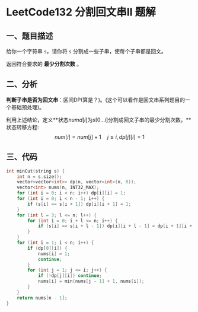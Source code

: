 # LeetCode132 分割回文串II 题解

## 一、题目描述

给你一个字符串 `s`，请你将 `s` 分割成一些子串，使每个子串都是回文。

返回符合要求的 **最少分割次数** 。



## 二、分析

**判断子串是否为回文串**：区间DP(算是？)。(这个可以看作是回文串系列题目的一个基础预处理)。

利用上述结论，定义**状态$numd[i]$为$s[0...i]$分割成回文子串的最少分割次数。**状态转移方程:
$$
num[i] = num[j] + 1 \quad j \le i, dp[j][i]=1
$$


## 三、代码

```c++
int minCut(string s) {
    int n = s.size();
    vector<vector<int>> dp(n, vector<int>(n, 0));
    vector<int> nums(n, INT32_MAX);
    for (int i = 0; i < n; i++) dp[i][i] = 1;
    for (int i = 0; i < n - 1; i++) {
        if (s[i] == s[i + 1]) dp[i][i + 1] = 1;
    }
    for (int l = 3; l <= n; l++) {
        for (int i = 0; i + l <= n; i++) {
            if (s[i] == s[i + l - 1]) dp[i][i + l - 1] = dp[i + 1][i + l - 2];
        }
    }
    for (int i = 1; i < n; i++) {
        if (dp[0][i]) {
            nums[i] = 1;
            continue;
        }
        for (int j = 1; j <= i; j++) {
            if (!dp[j][i]) continue;
            nums[i] = min(nums[j - 1] + 1, nums[i]);
        }
    }
    return nums[n - 1];
}
```

